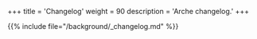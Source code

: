 +++
title = 'Changelog'
weight = 90
description = 'Arche changelog.'
+++

{{% include file="/background/_changelog.md" %}}
